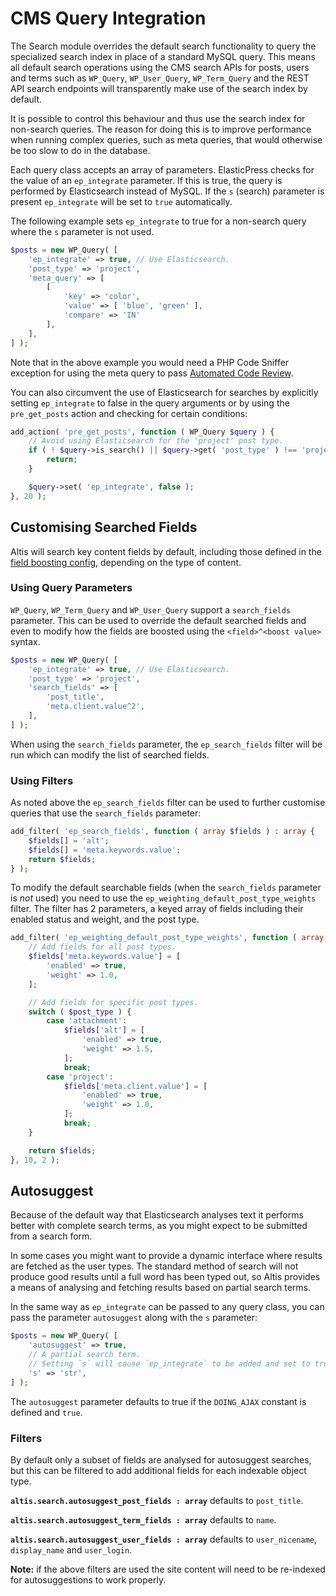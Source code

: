 # CMS Query Integration

The Search module overrides the default search functionality to query the specialized search index in place of a standard MySQL query. This means all default search operations using the CMS search APIs for posts, users and terms such as `WP_Query`, `WP_User_Query`, `WP_Term_Query` and the REST API search endpoints will transparently make use of the search index by default.

It is possible to control this behaviour and thus use the search index for non-search queries. The reason for doing this is to improve performance when running complex queries, such as meta queries, that would otherwise be too slow to do in the database.

Each query class accepts an array of parameters. ElasticPress checks for the value of an `ep_integrate` parameter. If this is true, the query is performed by Elasticsearch instead of MySQL. If the `s` (search) parameter is present `ep_integrate` will be set to `true` automatically.

The following example sets `ep_integrate` to true for a non-search query where the `s` parameter is not used.

```php
$posts = new WP_Query( [
	'ep_integrate' => true, // Use Elasticsearch.
	'post_type' => 'project',
	'meta_query' => [
		[
			'key' => 'color',
			'value' => [ 'blue', 'green' ],
			'compare' => 'IN'
		],
	],
] );
```

Note that in the above example you would need a PHP Code Sniffer exception for using the meta query to pass [Automated Code Review](docs://guides/code-review/README.md).

You can also circumvent the use of Elasticsearch for searches by explicitly setting `ep_integrate` to false in the query arguments or by using the `pre_get_posts` action and checking for certain conditions:

```php
add_action( 'pre_get_posts', function ( WP_Query $query ) {
	// Avoid using Elasticsearch for the 'project' post type.
	if ( ! $query->is_search() || $query->get( 'post_type' ) !== 'project' ) {
		return;
	}

	$query->set( 'ep_integrate', false );
}, 20 );
```

## Customising Searched Fields

Altis will search key content fields by default, including those defined in the [field boosting config](./search-configuration/README.md#field-boosting), depending on the type of content.

### Using Query Parameters

`WP_Query`, `WP_Term_Query` and `WP_User_Query` support a `search_fields` parameter. This can be used to override the default searched fields and even to modify how the fields are boosted using the `<field>^<boost value>` syntax.

```php
$posts = new WP_Query( [
	'ep_integrate' => true, // Use Elasticsearch.
	'post_type' => 'project',
	'search_fields' => [
		'post_title',
		'meta.client.value^2',
	],
] );
```

When using the `search_fields` parameter, the `ep_search_fields` filter will be run which can modify the list of searched fields.

### Using Filters

As noted above the `ep_search_fields` filter can be used to further customise queries that use the `search_fields` parameter:

```php
add_filter( 'ep_search_fields', function ( array $fields ) : array {
	$fields[] = 'alt';
	$fields[] = 'meta.keywords.value';
	return $fields;
} );
```

To modify the default searchable fields (when the `search_fields` parameter is _not_ used) you need to use the `ep_weighting_default_post_type_weights` filter. The filter has 2 parameters, a keyed array of fields including their enabled status and weight, and the post type.

```php
add_filter( 'ep_weighting_default_post_type_weights', function ( array $fields, string $post_type ) : array {
	// Add fields for all post types.
	$fields['meta.keywords.value'] = [
		'enabled' => true,
		'weight' => 1.0,
	];

	// Add fields for specific post types.
	switch ( $post_type ) {
		case 'attachment':
			$fields['alt'] = [
				'enabled' => true,
				'weight' => 1.5,
			];
			break;
		case 'project':
			$fields['meta.client.value'] = [
				'enabled' => true,
				'weight' => 1.0,
			];
			break;
	}

	return $fields;
}, 10, 2 );
```


## Autosuggest
Because of the default way that Elasticsearch analyses text it performs better with complete search terms, as you might expect to be submitted from a search form.

In some cases you might want to provide a dynamic interface where results are fetched as the user types. The standard method of search will not produce good results until a full word has been typed out, so Altis provides a means of analysing and fetching results based on partial search terms.

In the same way as `ep_integrate` can be passed to any query class, you can pass the parameter `autosuggest` along with the `s` parameter:

```php
$posts = new WP_Query( [
	'autosuggest' => true,
	// A partial search term.
	// Setting `s` will cause `ep_integrate` to be added and set to true.
	's' => 'str',
] );
```

The `autosuggest` parameter defaults to true if the `DOING_AJAX` constant is defined and `true`.

### Filters

By default only a subset of fields are analysed for autosuggest searches, but this can be filtered to add additional fields for each indexable object type.

**`altis.search.autosuggest_post_fields : array`** defaults to `post_title`.

**`altis.search.autosuggest_term_fields : array`** defaults to `name`.

**`altis.search.autosuggest_user_fields : array`** defaults to `user_nicename`, `display_name` and `user_login`.

**Note:** if the above filters are used the site content will need to be re-indexed for autosuggestions to work properly.
